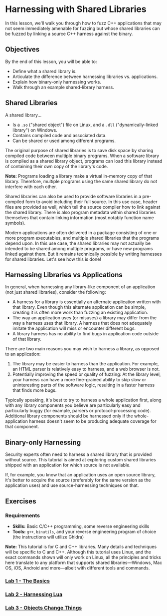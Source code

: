 # Harnessing with Shared Libraries

In this lesson, we'll walk you through how to fuzz C++ applications that may not seem immediately amenable for fuzzing but whose shared libraries can be fuzzed by linking a source C++ harness against the binary.

## Objectives

By the end of this lesson, you will be able to:

- Define what a shared library is.
- Articulate the difference between harnessing libraries vs. applications.
- Explain how binary-only harnessing works.
- Walk through an example shared-library harness.

## Shared Libraries

A shared library...

- Is a `.so` ("shared object") file on Linux, and a `.dll` ("dynamically-linked library") on Windows.
- Contains compiled code and associated data.
- Can be shared or used among different programs.

The original purpose of shared libraries is to save disk space by sharing compiled code between multiple binary programs. When a software library is compiled as a shared library object, programs can load this library instead of containing their own copy of the library's code.

**Note:**
Programs loading a library make a virtual in-memory copy of that library. Therefore, multiple programs using the same shared library do not interfere with each other.

Shared libraries can also be used to provide software libraries in a pre-compiled form to avoid including their full source. In this use case, header files are provided as well, which tell the source compiler how to link against the shared library. There is also program metadata within shared libraries themselves that contain linking information (most notably function name symbols).

Modern applications are often delivered in a package consisting of one or more program executables, and multiple shared libraries that the programs depend upon. In this use case, the shared libraries may not actually be intended to be shared among multiple programs, or have new programs linked against them. But it remains technically possible by writing harnesses for shared libraries. Let's see how this is done!

## Harnessing Libraries vs Applications

In general, when harnessing any library-like component of an application (not just shared libraries), consider the following:

- A harness for a library is essentially an alternate application written with that library. Even though this alternate application can be simple, creating it is often more work than fuzzing an existing application.
- The way an application uses (or misuses) a library may differ from the way a harness uses that library. A harness that does not adequately imitate the application will miss or encounter different bugs.
- A library harness has no ability to find bugs in application code outside of that library.

There are two main reasons you may wish to harness a library, as opposed to an application:

1. The library may be easier to harness than the application. For example, an HTML parser is relatively easy to harness, and a web browser is not.
2. Potentially improving the speed or quality of fuzzing: At the library level, your harness can have a more fine-grained ability to skip slow or uninteresting parts of the software logic, resulting in a faster harness that finds more bugs.

Typically speaking, it's best to try to harness a whole application first, along with any library components you believe are particularly easy and particularly buggy (for example, parsers or protocol-processing code). Additional library components should be harnessed only if the whole-application harness doesn't seem to be producing adequate coverage for that component.

## Binary-only Harnessing

Security experts often need to harness a shared library that is provided without source. This tutorial is aimed at exploring custom shared libraries shipped with an application for which source is not available.

If, for example, you know that an application uses an open source library, it's better to acquire the source (preferably for the same version as the application uses) and use source-harnessing techniques on that.

## Exercises

### Requirements
* **Skills:** Basic C/C++ programming, some reverse engineering skills
* **Tools:** `g++`, `binutils`, and your reverse engineering program of choice (the instructions will utilize Ghidra)

**Note:** This tutorial is for C and C++ libraries. Many details and techniques will be specific to C and C++. Although this tutorial uses Linux, and the exact commands shown will only work on Linux, all the principles and tricks here translate to any platform that supports shared libraries—Windows, Mac OS, iOS, Android and more—albeit with different tools and commands.

### [Lab 1 - The Basics](./basics.md)

### [Lab 2 - Harnessing Lua](./libllua.md)

### [Lab 3 - Objects Change Things](./objects.md)
